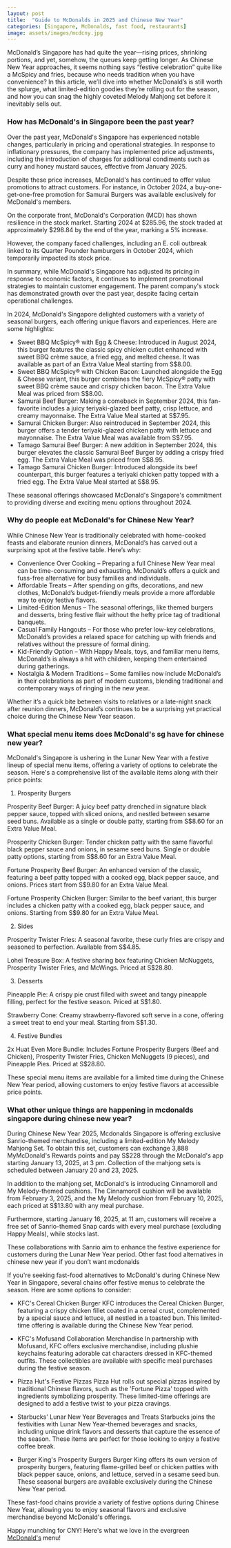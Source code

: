 ```yaml
---
layout: post
title:  "Guide to McDonalds in 2025 and Chinese New Year"
categories: [Singapore, McDonalds, fast food, restaurants]
image: assets/images/mcdcny.jpg
---
```


McDonald’s Singapore has had quite the year—rising prices, shrinking portions, and yet, somehow, the queues keep getting longer. As Chinese New Year approaches, it seems nothing says “festive celebration” quite like a McSpicy and fries, because who needs tradition when you have convenience? In this article, we’ll dive into whether McDonald’s is still worth the splurge, what limited-edition goodies they’re rolling out for the season, and how you can snag the highly coveted Melody Mahjong set before it inevitably sells out.

### How has McDonald's in Singapore been the past year?

Over the past year, McDonald's Singapore has experienced notable changes, particularly in pricing and operational strategies. In response to inflationary pressures, the company has implemented price adjustments, including the introduction of charges for additional condiments such as curry and honey mustard sauces, effective from January 2025.

Despite these price increases, McDonald's has continued to offer value promotions to attract customers. For instance, in October 2024, a buy-one-get-one-free promotion for Samurai Burgers was available exclusively for McDonald's members.

On the corporate front, McDonald's Corporation (MCD) has shown resilience in the stock market. Starting 2024 at $285.96, the stock traded at approximately $298.84 by the end of the year, marking a 5% increase.

However, the company faced challenges, including an E. coli outbreak linked to its Quarter Pounder hamburgers in October 2024, which temporarily impacted its stock price.

In summary, while McDonald's Singapore has adjusted its pricing in response to economic factors, it continues to implement promotional strategies to maintain customer engagement. The parent company's stock has demonstrated growth over the past year, despite facing certain operational challenges.

In 2024, McDonald's Singapore delighted customers with a variety of seasonal burgers, each offering unique flavors and experiences. Here are some highlights:

+ Sweet BBQ McSpicy® with Egg & Cheese: Introduced in August 2024, this burger features the classic spicy chicken cutlet enhanced with sweet BBQ crème sauce, a fried egg, and melted cheese. It was available as part of an Extra Value Meal starting from S$8.00.
+ Sweet BBQ McSpicy® with Chicken Bacon: Launched alongside the Egg & Cheese variant, this burger combines the fiery McSpicy® patty with sweet BBQ crème sauce and crispy chicken bacon. The Extra Value Meal was priced from S$8.00.
+ Samurai Beef Burger: Making a comeback in September 2024, this fan-favorite includes a juicy teriyaki-glazed beef patty, crisp lettuce, and creamy mayonnaise. The Extra Value Meal started at S$7.95.
+ Samurai Chicken Burger: Also reintroduced in September 2024, this burger offers a tender teriyaki-glazed chicken patty with lettuce and mayonnaise. The Extra Value Meal was available from S$7.95.
+ Tamago Samurai Beef Burger: A new addition in September 2024, this burger elevates the classic Samurai Beef Burger by adding a crispy fried egg. The Extra Value Meal was priced from S$8.95.
+ Tamago Samurai Chicken Burger: Introduced alongside its beef counterpart, this burger features a teriyaki chicken patty topped with a fried egg. The Extra Value Meal started at S$8.95.

These seasonal offerings showcased McDonald's Singapore's commitment to providing diverse and exciting menu options throughout 2024.

### Why do people eat McDonald's for Chinese New Year? 

While Chinese New Year is traditionally celebrated with home-cooked feasts and elaborate reunion dinners, McDonald’s has carved out a surprising spot at the festive table. Here’s why:

+ Convenience Over Cooking – Preparing a full Chinese New Year meal can be time-consuming and exhausting. McDonald’s offers a quick and fuss-free alternative for busy families and individuals.
+ Affordable Treats – After spending on gifts, decorations, and new clothes, McDonald’s budget-friendly meals provide a more affordable way to enjoy festive flavors.
+ Limited-Edition Menus – The seasonal offerings, like themed burgers and desserts, bring festive flair without the hefty price tag of traditional banquets.
+ Casual Family Hangouts – For those who prefer low-key celebrations, McDonald’s provides a relaxed space for catching up with friends and relatives without the pressure of formal dining.
+ Kid-Friendly Option – With Happy Meals, toys, and familiar menu items, McDonald’s is always a hit with children, keeping them entertained during gatherings.
+ Nostalgia & Modern Traditions – Some families now include McDonald’s in their celebrations as part of modern customs, blending traditional and contemporary ways of ringing in the new year.

Whether it’s a quick bite between visits to relatives or a late-night snack after reunion dinners, McDonald’s continues to be a surprising yet practical choice during the Chinese New Year season.

### What special menu items does McDonald's sg have for chinese new year?

McDonald's Singapore is ushering in the Lunar New Year with a festive lineup of special menu items, offering a variety of options to celebrate the season. Here's a comprehensive list of the available items along with their price points:

1. Prosperity Burgers

Prosperity Beef Burger: A juicy beef patty drenched in signature black pepper sauce, topped with sliced onions, and nestled between sesame seed buns. Available as a single or double patty, starting from S$8.60 for an Extra Value Meal.

Prosperity Chicken Burger: Tender chicken patty with the same flavorful black pepper sauce and onions, in sesame seed buns. Single or double patty options, starting from S$8.60 for an Extra Value Meal.

Fortune Prosperity Beef Burger: An enhanced version of the classic, featuring a beef patty topped with a cooked egg, black pepper sauce, and onions. Prices start from S$9.80 for an Extra Value Meal.

Fortune Prosperity Chicken Burger: Similar to the beef variant, this burger includes a chicken patty with a cooked egg, black pepper sauce, and onions. Starting from S$9.80 for an Extra Value Meal.

2. Sides

Prosperity Twister Fries: A seasonal favorite, these curly fries are crispy and seasoned to perfection. Available from S$4.85.

Lohei Treasure Box: A festive sharing box featuring Chicken McNuggets, Prosperity Twister Fries, and McWings. Priced at S$28.80.

3. Desserts

Pineapple Pie: A crispy pie crust filled with sweet and tangy pineapple filling, perfect for the festive season. Priced at S$1.80.

Strawberry Cone: Creamy strawberry-flavored soft serve in a cone, offering a sweet treat to end your meal. Starting from S$1.30.

4. Festive Bundles

2x Huat Even More Bundle: Includes Fortune Prosperity Burgers (Beef and Chicken), Prosperity Twister Fries, Chicken McNuggets (9 pieces), and Pineapple Pies. Priced at S$28.80.

These special menu items are available for a limited time during the Chinese New Year period, allowing customers to enjoy festive flavors at accessible price points.

### What other unique things are happening in mcdonalds singapore during chinese new year?

During Chinese New Year 2025, Mcdonalds Singapore is offering exclusive Sanrio-themed merchandise, including a limited-edition My Melody Mahjong Set. To obtain this set, customers can exchange 3,888 MyMcDonald's Rewards points and pay S$228 through the McDonald's app starting January 13, 2025, at 3 pm. Collection of the mahjong sets is scheduled between January 20 and 23, 2025.

In addition to the mahjong set, McDonald's is introducing Cinnamoroll and My Melody-themed cushions. The Cinnamoroll cushion will be available from February 3, 2025, and the My Melody cushion from February 10, 2025, each priced at S$13.80 with any meal purchase.

Furthermore, starting January 16, 2025, at 11 am, customers will receive a free set of Sanrio-themed Snap cards with every meal purchase (excluding Happy Meals), while stocks last.

These collaborations with Sanrio aim to enhance the festive experience for customers during the Lunar New Year period.
Other fast food alternatives in chinese new year if you don’t want mcdonalds

If you're seeking fast-food alternatives to McDonald's during Chinese New Year in Singapore, several chains offer festive menus to celebrate the season. Here are some options to consider:

+ KFC's Cereal Chicken Burger
KFC introduces the Cereal Chicken Burger, featuring a crispy chicken fillet coated in a cereal crust, complemented by a special sauce and lettuce, all nestled in a toasted bun. This limited-time offering is available during the Chinese New Year period.

+ KFC's Mofusand Collaboration Merchandise
In partnership with Mofusand, KFC offers exclusive merchandise, including plushie keychains featuring adorable cat characters dressed in KFC-themed outfits. These collectibles are available with specific meal purchases during the festive season.

+ Pizza Hut's Festive Pizzas
Pizza Hut rolls out special pizzas inspired by traditional Chinese flavors, such as the 'Fortune Pizza' topped with ingredients symbolizing prosperity. These limited-time offerings are designed to add a festive twist to your pizza cravings.

+ Starbucks' Lunar New Year Beverages and Treats
Starbucks joins the festivities with Lunar New Year-themed beverages and snacks, including unique drink flavors and desserts that capture the essence of the season. These items are perfect for those looking to enjoy a festive coffee break.

+ Burger King's Prosperity Burgers
Burger King offers its own version of prosperity burgers, featuring flame-grilled beef or chicken patties with black pepper sauce, onions, and lettuce, served in a sesame seed bun. These seasonal burgers are available exclusively during the Chinese New Year period.

These fast-food chains provide a variety of festive options during Chinese New Year, allowing you to enjoy seasonal flavors and exclusive merchandise beyond McDonald's offerings.

Happy munching for CNY! Here's what we love in the evergreen [McDonald's](https://fromhktosg.github.io/singapore-mcdonalds/) menu!
